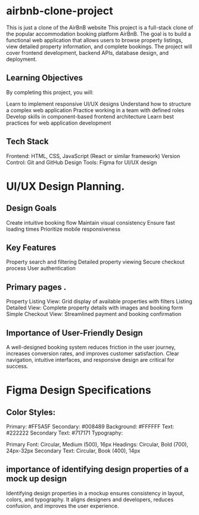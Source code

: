 # airbnb-clone-project
This is just a clone of the AirBnB website
This project is a full-stack clone of the popular accommodation booking platform AirBnB. The goal is to build a functional web application that allows users to browse property listings, view detailed property information, and complete bookings. The project will cover frontend development, backend APIs, database design, and deployment.

## Learning Objectives
By completing this project, you will:

Learn to implement responsive UI/UX designs
Understand how to structure a complex web application
Practice working in a team with defined roles
Develop skills in component-based frontend architecture
Learn best practices for web application development

## Tech Stack
Frontend: HTML, CSS, JavaScript (React or similar framework)
Version Control: Git and GitHub
Design Tools: Figma for UI/UX design

# UI/UX Design Planning.

## Design Goals #
Create intuitive booking flow
Maintain visual consistency
Ensure fast loading times
Prioritize mobile responsiveness

## Key Features #
Property search and filtering
Detailed property viewing
Secure checkout process
User authentication

## Primary pages . #
Property Listing View:	Grid display of available properties with filters
Listing Detailed View:	Complete property details with images and booking form
Simple Checkout View:	Streamlined payment and booking confirmation

## Importance of User-Friendly Design
A well-designed booking system reduces friction in the user journey, increases conversion rates, and improves customer satisfaction. Clear navigation, intuitive interfaces, and responsive design are critical for success.

# Figma Design Specifications
## Color Styles:

Primary: #FF5A5F
Secondary: #008489
Background: #FFFFFF
Text: #222222
Secondary Text: #717171
Typography:

Primary Font: Circular, Medium (500), 16px
Headings: Circular, Bold (700), 24px-32px
Secondary Text: Circular, Book (400), 14px

## importance of identifying design properties of a mock up design
Identifying design properties in a mockup ensures consistency in layout, colors, and typography. It aligns designers and developers, reduces confusion, and improves the user experience.
